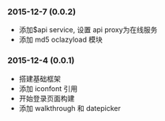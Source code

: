 ### 2015-12-7 (0.0.2)

- 添加$api service, 设置 api proxy为在线服务 
- 添加 md5 oclazyload 模块

### 2015-12-4 (0.0.1)

- 搭建基础框架
- 添加 iconfont 引用
- 开始登录页面构建
- 添加 walkthrough 和 datepicker


